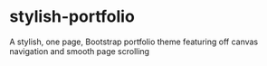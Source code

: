 # stylish-portfolio
A stylish, one page, Bootstrap portfolio theme featuring off canvas navigation and smooth page scrolling
